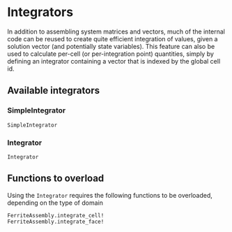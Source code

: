 # Integrators
In addition to assembling system matrices and vectors, much of the internal code can be reused 
to create quite efficient integration of values, given a solution vector (and potentially state variables).
This feature can also be used to calculate per-cell (or per-integration point) quantities, simply by 
defining an integrator containing a vector that is indexed by the global cell id. 

## Available integrators

### SimpleIntegrator
```@docs
SimpleIntegrator
```

### Integrator
```@docs
Integrator
```

## Functions to overload
Using the `Integrator` requires the following functions 
to be overloaded, depending on the type of domain
```@docs
FerriteAssembly.integrate_cell!
FerriteAssembly.integrate_face!
```
